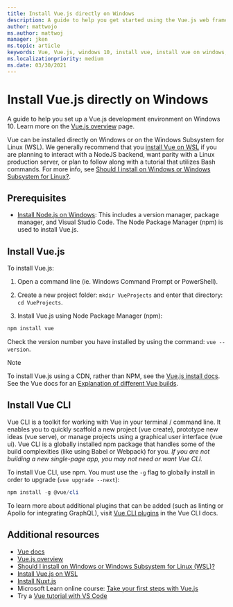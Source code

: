 ```yaml
---
title: Install Vue.js directly on Windows
description: A guide to help you get started using the Vue.js web frameworks directly on Windows.
author: mattwojo
ms.author: mattwoj
manager: jken
ms.topic: article
keywords: Vue, Vue.js, windows 10, install vue, install vue on windows, install vue with windows, install vue for windows, web app with vue, vue dev environment
ms.localizationpriority: medium
ms.date: 03/30/2021
---
```


# Install Vue.js directly on Windows

A guide to help you set up a Vue.js development environment on Windows 10. Learn more on the [Vue.js overview](./vue-overview.md) page.

Vue can be installed directly on Windows or on the Windows Subsystem for Linux (WSL). We generally recommend that you [install Vue on WSL](./vue-on-wsl.md) if you are planning to interact with a NodeJS backend, want parity with a Linux production server, or plan to follow along with a tutorial that utilizes Bash commands. For more info, see [Should I install on Windows or Windows Subsystem for Linux?](./windows-or-wsl.md).

## Prerequisites

- [Install Node.js on Windows](./nodejs-on-windows.md): This includes a version manager, package manager, and Visual Studio Code. The Node Package Manager (npm) is used to install Vue.js.

## Install Vue.js

To install Vue.js:

1. Open a command line (ie. Windows Command Prompt or PowerShell).

2. Create a new project folder: `mkdir VueProjects` and enter that directory: `cd VueProjects`.

3. Install Vue.js using Node Package Manager (npm):

```powershell
npm install vue
```

Check the version number you have installed by using the command: `vue --version`.

> [!NOTE]
> To install Vue.js using a CDN, rather than NPM, see the [Vue.js install docs](https://vuejs.org/v2/guide/installation.html#CDN). See the Vue docs for an [Explanation of different Vue builds](https://vuejs.org/v2/guide/installation.html#Explanation-of-Different-Builds).

## Install Vue CLI

Vue CLI is a toolkit for working with Vue in your terminal / command line. It enables you to quickly scaffold a new project (vue create), prototype new ideas (vue serve), or manage projects using a graphical user interface (vue ui). Vue CLI is a globally installed npm package that handles some of the build complexities (like using Babel or Webpack) for you. *If you are not building a new single-page app, you may not need or want Vue CLI.*

To install Vue CLI, use npm. You must use the `-g` flag to globally install in order to upgrade (`vue upgrade --next`):

```PowerShell
npm install -g @vue/cli
```

To learn more about additional plugins that can be added (such as linting or Apollo for integrating GraphQL), visit [Vue CLI plugins](https://cli.vuejs.org/guide/#cli-plugins) in the Vue CLI docs.

## Additional resources

- [Vue docs](https://vuejs.org/)
- [Vue.js overview](./vue-overview.md)
- [Should I install on Windows or Windows Subsystem for Linux (WSL)?](./windows-or-wsl.md)
- [Install Vue.js on WSL](./vue-on-wsl.md)
- [Install Nuxt.js](./nuxtjs-on-wsl.md)
- Microsoft Learn online course: [Take your first steps with Vue.js](/learn/paths/vue-first-steps/)
- Try a [Vue tutorial with VS Code](https://code.visualstudio.com/docs/nodejs/vuejs-tutorial)
